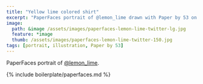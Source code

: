 ```yaml
---
title: "Yellow lime colored shirt"
excerpt: "PaperFaces portrait of @lemon_lime drawn with Paper by 53 on an iPad."
image: 
  path: &image /assets/images/paperfaces-lemon-lime-twitter-lg.jpg 
  feature: *image
  thumb: /assets/images/paperfaces-lemon-lime-twitter-150.jpg
tags: [portrait, illustration, Paper by 53]
---
```


PaperFaces portrait of [@lemon_lime](http://twitter.com/lemon_lime).

{% include boilerplate/paperfaces.md %}
